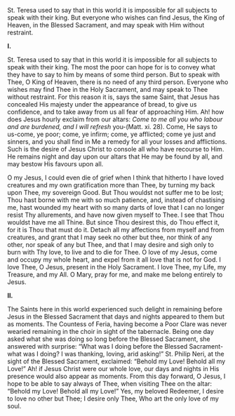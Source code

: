
St. Teresa used to say that in this world it is impossible for all subjects to speak with their king. But everyone who wishes can find Jesus, the King of Heaven, in the Blessed Sacrament, and may speak with Him without restraint.

**I.**

St. Teresa used to say that in this world it is impossible for all subjects to speak with their king. The most the poor can hope for is to convey what they have to say to him by means of some third person. But to speak with Thee, O King of Heaven, there is no need of any third person. Everyone who wishes may find Thee in the Holy Sacrament, and may speak to Thee without restraint. For this reason it is, says the same Saint, that Jesus has concealed His majesty under the appearance of bread, to give us confidence, and to take away from us all fear of approaching Him. Ah! how does Jesus hourly exclaim from our altars: _Come to me all you who labour and are burdened, and I will refresh_ you-(Matt. xi. 28). Come, He says to us-come, ye poor; come, ye infirm; come, ye afflicted; come ye just and sinners, and you shall find in Me a remedy for all your losses and afflictions. Such is the desire of Jesus Christ to console all who have recourse to Him. He remains night and day upon our altars that He may be found by all, and may bestow His favours upon all.

O my Jesus, I could even die of grief when I think that hitherto I have loved creatures and my own gratification more than Thee, by turning my back upon Thee, my sovereign Good. But Thou wouldst not suffer me to be lost; Thou hast borne with me with so much patience, and, instead of chastising me, hast wounded my heart with so many darts of love that I can no longer resist Thy allurements, and have now given myself to Thee. I see that Thou wouldst have me all Thine. But since Thou desirest this, do Thou effect it, for it is Thou that must do it. Detach all my affections from myself and from creatures, and grant that I may seek no other but thee, nor think of any other, nor speak of any but Thee, and that I may desire and sigh only to burn with Thy love, to live and to die for Thee. O love of my Jesus, come and occupy my whole heart, and expel from it all love that is not for God. I love Thee, O Jesus, present in the Holy Sacrament. I love Thee, my Life, my Treasure, and my All. O Mary, pray for me, and make me belong entirely to Jesus.

**II.**

The Saints here in this world experienced such delight in remaining before Jesus in the Blessed Sacrament that days and nights appeared to them but as moments. The Countess of Feria, having become a Poor Clare was never wearied remaining in the choir in sight of the tabernacle. Being one day asked what she was doing so long before the Blessed Sacrament, she answered with surprise: “What was I doing before the Blessed Sacrament-what was I doing? I was thanking, loving, arid asking!” St. Philip Neri, at the sight of the Blessed Sacrament, exclaimed: “Behold my Love! Behold all my Love!” Ah! if Jesus Christ were our whole love, our days and nights in His presence would also appear as moments. From this day forward, O Jesus, I hope to be able to say always of Thee, when visiting Thee on the altar: “Behold my Love! Behold all my Love!” Yes, my beloved Redeemer, I desire to love no other but Thee; I desire only Thee, Who art the only love of my soul.

